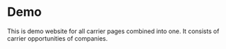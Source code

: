 # Demo
This is demo website for all carrier pages combined into one.
It consists of carrier opportunities of companies.
